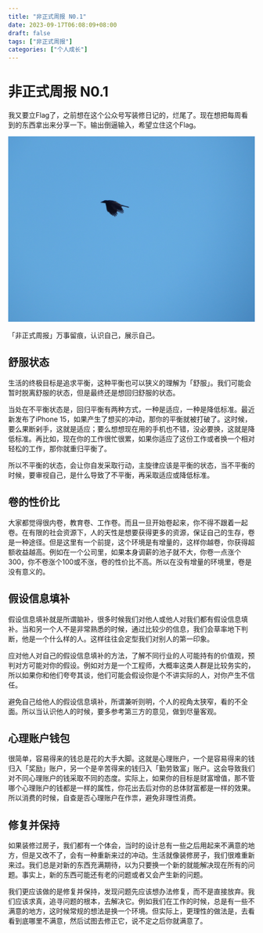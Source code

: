 ```yaml
---
title: "非正式周报 N0.1"
date: 2023-09-17T06:08:09+08:00
draft: false
tags: ["非正式周报"]
categories: ["个人成长"]
---
```


# 非正式周报 N0.1

我又要立Flag了，之前想在这个公众号写装修日记的，烂尾了。现在想把每周看到的东西拿出来分享一下。输出倒逼输入，希望立住这个Flag。

![maddy-weiss-InweyY9Yqlo-unsplash](https://raw.githubusercontent.com/LuisY92/picture/main/image/202309170552455.jpg)

「非正式周报」万事留痕，认识自己，展示自己。

<!--more-->

## 舒服状态

生活的终极目标是追求平衡，这种平衡也可以狭义的理解为「舒服」。我们可能会暂时脱离舒服的状态，但是最终还是想回归舒服的状态。

当处在不平衡状态是，回归平衡有两种方式，一种是适应，一种是降低标准。最近新发布了iPhone 15，如果产生了想买的冲动，那你的平衡就被打破了。这时候，要么果断剁手，这就是适应；要么想想现在用的手机也不错，没必要换，这就是降低标准。再比如，现在你的工作很忙很累，如果你适应了这份工作或者换一个相对轻松的工作，那你就重归平衡了。

所以不平衡的状态，会让你自发采取行动，主旋律应该是平衡的状态，当不平衡的时候，要审视自己，是什么导致了不平衡，再采取适应或降低标准。

## 卷的性价比

大家都觉得很内卷，教育卷、工作卷。而且一旦开始卷起来，你不得不跟着一起卷。在有限的社会资源下，人的天性是想要获得更多的资源，保证自己的生存，卷是一种途径。但是这里有一个前提，这个环境是有增量的，这样你越卷，你获得超额收益越高。例如在一个公司里，如果本身调薪的池子就不大，你卷一点涨个300，你不卷涨个100或不涨，卷的性价比不高。所以在没有增量的环境里，卷是没有意义的。

## 假设信息填补

假设信息填补就是所谓脑补，很多时候我们对他人或他人对我们都有假设信息填补。当和另一个人不是非常熟悉的时候，通过比较少的信息，我们会草率地下判断，他是一个什么样的人。这样往往会定型我们对别人的第一印象。

应对他人对自己的假设信息填补的方法，了解不同行业的人可能持有的价值观，预判对方可能对你的假设。例如对方是一个工程师，大概率这类人群是比较务实的，所以如果你和他们夸夸其谈，他们可能会假设你是个不讲实际的人，对你产生不信任。

避免自己给他人的假设信息填补，所谓兼听则明，个人的视角太狭窄，看的不全面。所以当认识他人的时候，要多参考第三方的意见，做到尽量客观。

## 心理账户钱包

很简单，容易得来的钱总是花的大手大脚。这就是心理账户，一个是容易得来的钱归入「奖励」账户，另一个是辛苦得来的钱归入「勤劳致富」账户。这会导致我们对不同心理账户的钱采取不同的态度。实际上，如果你的目标是财富增值，那不管哪个心理账户的钱都是一样的属性，你花出去后对你的总体财富都是一样的效果。所以消费的时候，自查是否心理账户在作祟，避免非理性消费。

## 修复并保持

如果装修过房子，我们都有一个体会，当时的设计总有一些之后用起来不满意的地方，但是又改不了，会有一种重新来过的冲动。生活就像装修房子，我们很难重新来过。我们总是对新的东西充满期待，以为只要换一个新的就能解决现在所有的问题。事实上，新的东西可能还有老的问题或者又会产生新的问题。

我们更应该做的是修复并保持，发现问题先应该想办法修复，而不是直接放弃。我们应该求真，追寻问题的根本，去解决它。例如我们在工作的时候，总是有一些不满意的地方，这时候常规的想法是换一个环境。但实际上，更理性的做法是，去看看到底哪里不满意，然后试图去修正它，说不定之后你就满意了。